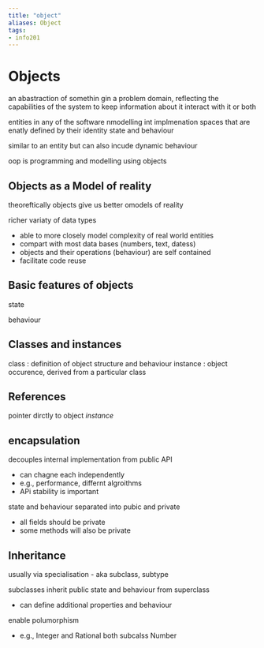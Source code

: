 ```yaml
---
title: "object"
aliases: Object
tags: 
- info201
---
```

# Objects
an abastraction of somethin gin a problem domain, reflecting the capabilities of the system to keep information about it interact with it or  both

entities in any of the software nmodelling int implmenation spaces that are enatly defined by their identity state and behaviour

similar to an entity but can also incude dynamic behaviour

oop is programming and modelling using objects

## Objects as a Model of reality
theoreftically objects give us better omodels of reality

richer variaty of data types
- able to more closely model complexity of real world entities
- compart with most data bases (numbers, text, datess)
- objects and their operations (behaviour) are self contained
- facilitate code reuse

## Basic features of objects

state

behaviour

## Classes and instances
class : definition of object structure and behaviour
instance : object occurence, derived from a particular class


## References
pointer dirctly to object _instance_ 


## encapsulation
decouples internal implementation from public API
- can chagne each independently
- e.g., performance, differnt algroithms
- APi stability is important

state and behaviour separated into pubic and private
- all fields should be private
- some methods will also be private

## Inheritance
usually via specialisation - aka subclass, subtype

subclasses inherit public state and behaviour from superclass
- can define additional properties and behaviour

enable polumorphism
- e.g., Integer and Rational both subcalss Number

